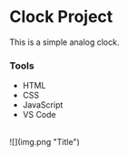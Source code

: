 # Clock Project
This is a simple analog clock.
### Tools
- HTML
- CSS
- JavaScript
- VS Code 
<br>
![](img.png "Title")
